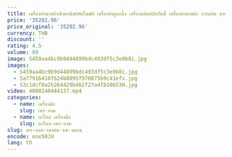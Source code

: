 ```yaml
---
title: เครื่องทําพาสต้าเชิงพาณิชย์อัตโนมัติ เครื่องทําลูกกลิ้ง เครื่องผลิตสปาเก็ตตี้ เครื่องทําพาสต้า การผลิต ขายร้อน
price: '35202.96'
price_original: '35202.96'
currency: THB
discount: ''
rating: 4.5
volume: 99
image: S459aa4bc9b9d44899bdc493df5c3e0b8i.jpg
images:
  - S459aa4bc9b9d44899bdc493df5c3e0b8i.jpg
  - Sa77916410f624b8095f970075b9c41efx.jpg
  - S3c1dcf0a2b264429b462f27a4fb10653H.jpg
video: 4000240444137.mp4
categories:
  - name: เครื่องมือ
    slug: เคร-องม
  - name: อะไหล่ เครื่องมือ
    slug: อะไหล-เคร-องม
slug: เคร-องท-าพาสต-าเช-งพาณ
encode: oox50JU
lang: th
---
```

  